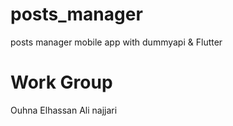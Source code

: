 # posts_manager
posts manager mobile app with dummyapi &amp; Flutter

# Work Group
Ouhna Elhassan
Ali najjari
